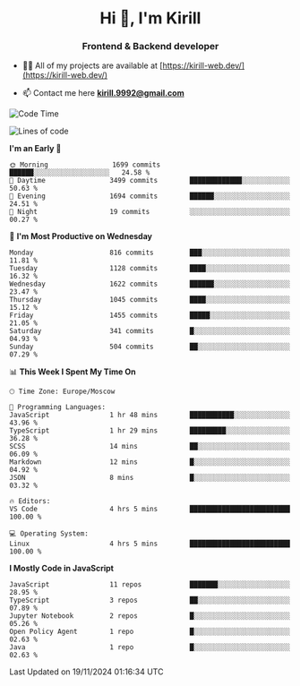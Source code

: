 <h1 align="center">Hi 👋, I'm Kirill</h1>
<h3 align="center">Frontend & Backend developer</h3>

- 👨‍💻 All of my projects are available at [https://kirill-web.dev/](https://kirill-web.dev/)

- 📫 Contact me here **kirill.9992@gmail.com**











<!--START_SECTION:waka-->
![Code Time](http://img.shields.io/badge/Code%20Time-2%2C038%20hrs%2023%20mins-blue)

![Lines of code](https://img.shields.io/badge/From%20Hello%20World%20I%27ve%20Written-4.9%20million%20lines%20of%20code-blue)

**I'm an Early 🐤** 

```text
🌞 Morning                1699 commits        ██████░░░░░░░░░░░░░░░░░░░   24.58 % 
🌆 Daytime                3499 commits        █████████████░░░░░░░░░░░░   50.63 % 
🌃 Evening                1694 commits        ██████░░░░░░░░░░░░░░░░░░░   24.51 % 
🌙 Night                  19 commits          ░░░░░░░░░░░░░░░░░░░░░░░░░   00.27 % 
```
📅 **I'm Most Productive on Wednesday** 

```text
Monday                   816 commits         ███░░░░░░░░░░░░░░░░░░░░░░   11.81 % 
Tuesday                  1128 commits        ████░░░░░░░░░░░░░░░░░░░░░   16.32 % 
Wednesday                1622 commits        ██████░░░░░░░░░░░░░░░░░░░   23.47 % 
Thursday                 1045 commits        ████░░░░░░░░░░░░░░░░░░░░░   15.12 % 
Friday                   1455 commits        █████░░░░░░░░░░░░░░░░░░░░   21.05 % 
Saturday                 341 commits         █░░░░░░░░░░░░░░░░░░░░░░░░   04.93 % 
Sunday                   504 commits         ██░░░░░░░░░░░░░░░░░░░░░░░   07.29 % 
```


📊 **This Week I Spent My Time On** 

```text
🕑︎ Time Zone: Europe/Moscow

💬 Programming Languages: 
JavaScript               1 hr 48 mins        ███████████░░░░░░░░░░░░░░   43.96 % 
TypeScript               1 hr 29 mins        █████████░░░░░░░░░░░░░░░░   36.28 % 
SCSS                     14 mins             ██░░░░░░░░░░░░░░░░░░░░░░░   06.09 % 
Markdown                 12 mins             █░░░░░░░░░░░░░░░░░░░░░░░░   04.92 % 
JSON                     8 mins              █░░░░░░░░░░░░░░░░░░░░░░░░   03.32 % 

🔥 Editors: 
VS Code                  4 hrs 5 mins        █████████████████████████   100.00 % 

💻 Operating System: 
Linux                    4 hrs 5 mins        █████████████████████████   100.00 % 
```

**I Mostly Code in JavaScript** 

```text
JavaScript               11 repos            ███████░░░░░░░░░░░░░░░░░░   28.95 % 
TypeScript               3 repos             ██░░░░░░░░░░░░░░░░░░░░░░░   07.89 % 
Jupyter Notebook         2 repos             █░░░░░░░░░░░░░░░░░░░░░░░░   05.26 % 
Open Policy Agent        1 repo              █░░░░░░░░░░░░░░░░░░░░░░░░   02.63 % 
Java                     1 repo              █░░░░░░░░░░░░░░░░░░░░░░░░   02.63 % 
```




 Last Updated on 19/11/2024 01:16:34 UTC
<!--END_SECTION:waka-->
